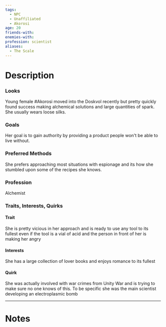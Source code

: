 ```yaml
---
tags:
  - NPC
  - Unaffiliated
  - Akorosi
age: 20
friends-with: 
enemies-with: 
profession: scientist
aliases:
  - The Scale
---
```

# Description
### Looks
Young female #Akorosi moved into the Doskvol recently but pretty quickly found success making alchemical solutions and large quantities of spark. She usually wears loose silks.

### Goals
Her goal is to gain authority by providing a product people won't be able to live without.

### Preferred Methods
She prefers approaching most situations with espionage and its how she stumbled upon some of the recipes she knows.

### Profession
Alchemist

### Traits, Interests, Quirks
#### Trait
She is pretty vicious in her approach and is ready to use any tool to its fullest even if the tool is a vial of acid and the person in front of her is making her angry
#### Interests
She has a large collection of lover books and enjoys romance to its fullest
#### Quirk
She was actually involved with war crimes from Unity War and is trying to make sure no one knows of this. To be specific she was the main scientist developing an electroplasmic bomb

---
# Notes
